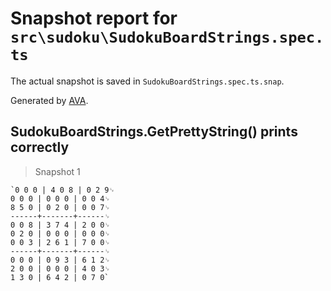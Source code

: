 # Snapshot report for `src\sudoku\SudokuBoardStrings.spec.ts`

The actual snapshot is saved in `SudokuBoardStrings.spec.ts.snap`.

Generated by [AVA](https://ava.li).

## SudokuBoardStrings.GetPrettyString() prints correctly

> Snapshot 1

    `0 0 0 | 4 0 8 | 0 2 9␊
    0 0 0 | 0 0 0 | 0 0 4␊
    8 5 0 | 0 2 0 | 0 0 7␊
    ------+-------+------␊
    0 0 8 | 3 7 4 | 2 0 0␊
    0 2 0 | 0 0 0 | 0 0 0␊
    0 0 3 | 2 6 1 | 7 0 0␊
    ------+-------+------␊
    0 0 0 | 0 9 3 | 6 1 2␊
    2 0 0 | 0 0 0 | 4 0 3␊
    1 3 0 | 6 4 2 | 0 7 0`
